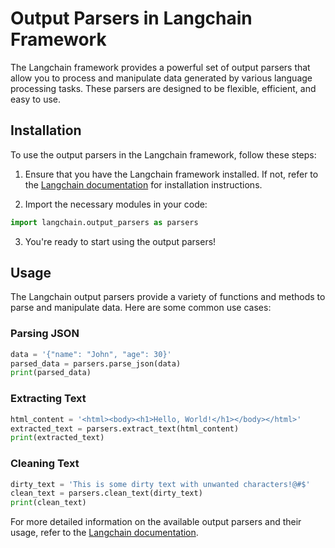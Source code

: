 # Output Parsers in Langchain Framework

The Langchain framework provides a powerful set of output parsers that allow you to process and manipulate data generated by various language processing tasks. These parsers are designed to be flexible, efficient, and easy to use.

## Installation

To use the output parsers in the Langchain framework, follow these steps:

1. Ensure that you have the Langchain framework installed. If not, refer to the [Langchain documentation](https://langchain-docs.com) for installation instructions.

2. Import the necessary modules in your code:

```python
import langchain.output_parsers as parsers
```

3. You're ready to start using the output parsers!

## Usage

The Langchain output parsers provide a variety of functions and methods to parse and manipulate data. Here are some common use cases:

### Parsing JSON

```python
data = '{"name": "John", "age": 30}'
parsed_data = parsers.parse_json(data)
print(parsed_data)
```

### Extracting Text

```python
html_content = '<html><body><h1>Hello, World!</h1></body></html>'
extracted_text = parsers.extract_text(html_content)
print(extracted_text)
```

### Cleaning Text

```python
dirty_text = 'This is some dirty text with unwanted characters!@#$'
clean_text = parsers.clean_text(dirty_text)
print(clean_text)
```

For more detailed information on the available output parsers and their usage, refer to the [Langchain documentation](https://langchain-docs.com/output-parsers).
